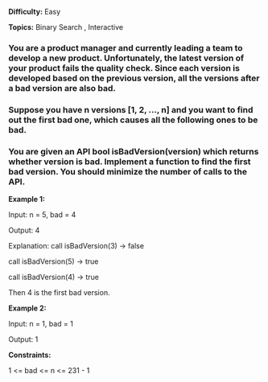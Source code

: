**Difficulty:** Easy

**Topics:** Binary Search , Interactive

### You are a product manager and currently leading a team to develop a new product. Unfortunately, the latest version of your product fails the quality check. Since each version is developed based on the previous version, all the versions after a bad version are also bad.

### Suppose you have n versions [1, 2, ..., n] and you want to find out the first bad one, which causes all the following ones to be bad.

### You are given an API bool isBadVersion(version) which returns whether version is bad. Implement a function to find the first bad version. You should minimize the number of calls to the API.

 

**Example 1:**

Input: n = 5, bad = 4

Output: 4

Explanation:
call isBadVersion(3) -> false

call isBadVersion(5) -> true

call isBadVersion(4) -> true

Then 4 is the first bad version.

**Example 2:**

Input: n = 1, bad = 1

Output: 1
 

**Constraints:**

1 <= bad <= n <= 231 - 1
